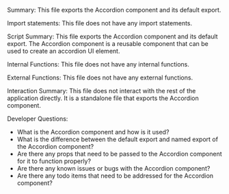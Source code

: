 Summary:
This file exports the Accordion component and its default export. 

Import statements:
This file does not have any import statements.

Script Summary:
This file exports the Accordion component and its default export. The Accordion component is a reusable component that can be used to create an accordion UI element.

Internal Functions:
This file does not have any internal functions.

External Functions:
This file does not have any external functions.

Interaction Summary:
This file does not interact with the rest of the application directly. It is a standalone file that exports the Accordion component.

Developer Questions:
- What is the Accordion component and how is it used?
- What is the difference between the default export and named export of the Accordion component?
- Are there any props that need to be passed to the Accordion component for it to function properly?
- Are there any known issues or bugs with the Accordion component?
- Are there any todo items that need to be addressed for the Accordion component?